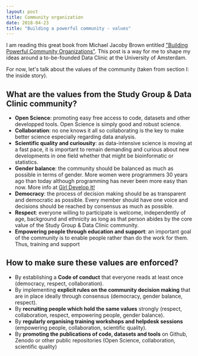 ```yaml
---
layout: post
title: Community organization
date: 2018-04-23
title: "Building a powerful community - values"
---
```


I am reading this great book from Michael Jacoby Brown entitled ["Building Powerful Community Organizations"](https://www.scheltema.nl/nl/boek/?authortitle=brown-michael-jacoby/building-powerful-community-organizations-9780977151806).
This post is a way for me to shape my ideas around a to-be-founded Data Clinic at the University of Amsterdam.

For now, let's talk about the values of the community (taken from section I: the inside story). 

## What are the values from the Study Group & Data Clinic community?

* **Open Science**: promoting easy free access to code, datasets and other developped tools. Open Science is simply good and robust science. 
* **Collaboration**: no one knows it all so collaborating is the key to make better science especially regarding data analysis.
* **Scientific quality and curiousity**: as data-intensive science is moving at a fast pace, it is important to remain demanding and curious about new developments in one field whether that might be bioinformatic or statistics. 
* **Gender balance**: the community should be balanced as much as possible in terms of gender. More women were programmers 30 years ago than today although programming has never been more easy than now. More info at [Girl Develop It!](https://www.girldevelopit.com/) 
* **Democracy**: the process of decision making should be as transparent and democratic as possible. Every member should have one voice and decisions should be reached by consensus as much as possible.
* **Respect**: everyone willing to participate is welcome, independently of age, background and ethnicity as long as that person abides by the core value of the Study Group & Data Clinic community.
* **Empowering people through education and support**: an important goal of the community is to enable people rather than do the work for them. Thus, training and support 


## How to make sure these values are enforced? 
* By establishing a **Code of conduct** that everyone reads at least once (democracy, respect, collaboration).
* By implementing **explicit rules on the community decision making** that are in place ideally through consensus (democracy, gender balance, respect).
* By **recruiting people which hold the same values** strongly (respect, collaboration, respect, empowering people, gender balance). 
* By **regularly organising training workshops and helpdesk sessions** (empowering people, collaboration, scientific quality). 
* By **promoting the publications of code, datasets and tools** on Github, Zenodo or other public repositories (Open Science, collaboration, scientific quality)

